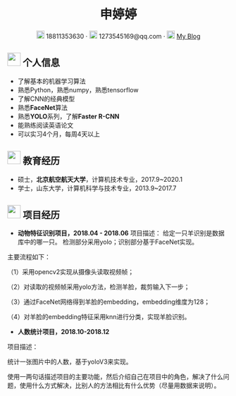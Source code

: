  <center>
     <h1>申婷婷</h1>
     <div>
         <span>
             <img src="assets/phone-solid.svg" width="18px">
             18811353630
         </span>
         ·
         <span>
             <img src="assets/envelope-solid.svg" width="18px">
             1273545169@qq.com
         </span>
         ·
         <span>
             <img src="assets/rss-solid.svg" width="18px">
             <a href="https://blog.csdn.net/baidu_27643275">My Blog</a>
         </span>
     </div>
 </center>

 ## <img src="assets/info-circle-solid.svg" width="30px"> 个人信息 

 - 了解基本的机器学习算法 
 - 熟悉Python，熟悉numpy，熟悉tensorflow 
 - 了解CNN的经典模型
 - 熟悉**FaceNet**算法 
 - 熟悉**YOLO**系列，了解**Faster R-CNN**  
 - 能熟练阅读英语论文
 - 可以实习4个月，每周4天以上 

## <img src="assets/graduation-cap-solid.svg" width="30px"> 教育经历

- 硕士，**北京航空航天大学**，计算机技术专业，2017.9~2020.1
- 学士，山东大学，计算机科学与技术专业，2013.9~2017.7


## <img src="assets/project-diagram-solid.svg" width="30px"> 项目经历

- **动物特征识别项目，2018.04 - 2018.06**
  项目描述： 
给定一只羊识别是数据库中的哪一只。 检测部分采用yolo；识别部分基于FaceNet实现。

主要流程如下：

（1）采用opencv2实现从摄像头读取视频帧； 

（2）对读取的视频帧采用yolo方法，检测羊脸，裁剪输入下一步；

（3）通过FaceNet网络得到羊脸的embedding，embedding维度为128；

（4）对羊脸的embedding特征采用knn进行分类，实现羊脸识别。
  
  - **人数统计项目，2018.10-2018.12**
  
  项目描述： 
  
统计一张图片中的人数，基于yoloV3来实现。
  

  使用一两句话描述项目的主要功能，然后介绍自己在项目中的角色，解决了什么问题，使用什么方式解决，比别人的方法相比有什么优势（尽量用数据来说明）。


